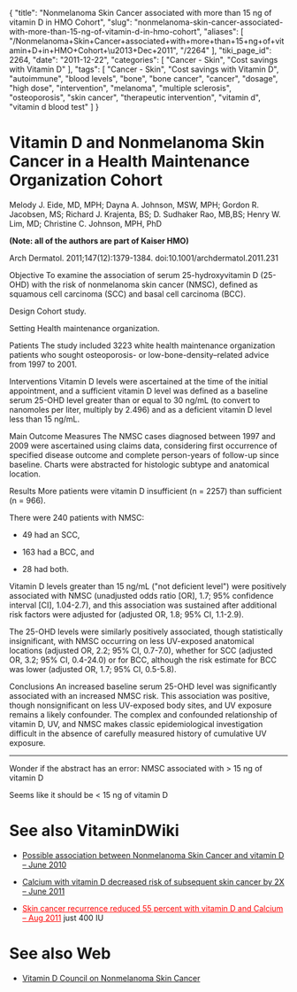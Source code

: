 {
    "title": "Nonmelanoma Skin Cancer associated with more than 15 ng of vitamin D in HMO Cohort",
    "slug": "nonmelanoma-skin-cancer-associated-with-more-than-15-ng-of-vitamin-d-in-hmo-cohort",
    "aliases": [
        "/Nonmelanoma+Skin+Cancer+associated+with+more+than+15+ng+of+vitamin+D+in+HMO+Cohort+\u2013+Dec+2011",
        "/2264"
    ],
    "tiki_page_id": 2264,
    "date": "2011-12-22",
    "categories": [
        "Cancer - Skin",
        "Cost savings with Vitamin D"
    ],
    "tags": [
        "Cancer - Skin",
        "Cost savings with Vitamin D",
        "autoimmune",
        "blood levels",
        "bone",
        "bone cancer",
        "cancer",
        "dosage",
        "high dose",
        "intervention",
        "melanoma",
        "multiple sclerosis",
        "osteoporosis",
        "skin cancer",
        "therapeutic intervention",
        "vitamin d",
        "vitamin d blood test"
    ]
}


# Vitamin D and Nonmelanoma Skin Cancer in a Health Maintenance Organization Cohort

Melody J. Eide, MD, MPH; Dayna A. Johnson, MSW, MPH; Gordon R. Jacobsen, MS; Richard J. Krajenta, BS; D. Sudhaker Rao, MB,BS; Henry W. Lim, MD; Christine C. Johnson, MPH, PhD

 **(Note: all of the authors are part of Kaiser HMO)** 

Arch Dermatol. 2011;147(12):1379-1384. doi:10.1001/archdermatol.2011.231

Objective  To examine the association of serum 25-hydroxyvitamin D (25-OHD) with the risk of nonmelanoma skin cancer (NMSC), defined as squamous cell carcinoma (SCC) and basal cell carcinoma (BCC).

Design  Cohort study.

Setting  Health maintenance organization.

Patients  The study included 3223 white health maintenance organization patients who sought osteoporosis- or low-bone-density–related advice from 1997 to 2001.

Interventions  Vitamin D levels were ascertained at the time of the initial appointment, and a sufficient vitamin D level was defined as a baseline serum 25-OHD level greater than or equal to 30 ng/mL (to convert to nanomoles per liter, multiply by 2.496) and as a deficient vitamin D level less than 15 ng/mL.

Main Outcome Measures  The NMSC cases diagnosed between 1997 and 2009 were ascertained using claims data, considering first occurrence of specified disease outcome and complete person-years of follow-up since baseline. Charts were abstracted for histologic subtype and anatomical location.

Results  More patients were vitamin D insufficient (n = 2257) than sufficient (n = 966).

There were 240 patients with NMSC: 

* 49 had an SCC, 

* 163 had a BCC, and 

* 28 had both. 

Vitamin D levels greater than 15 ng/mL ("not deficient level") were positively associated with NMSC (unadjusted odds ratio <span>[OR]</span>, 1.7; 95% confidence interval <span>[CI]</span>, 1.04-2.7), and this association was sustained after additional risk factors were adjusted for (adjusted OR, 1.8; 95% CI, 1.1-2.9). 

The 25-OHD levels were similarly positively associated, though statistically insignificant, with NMSC occurring on less UV-exposed anatomical locations (adjusted OR, 2.2; 95% CI, 0.7-7.0), whether for SCC (adjusted OR, 3.2; 95% CI, 0.4-24.0) or for BCC, although the risk estimate for BCC was lower (adjusted OR, 1.7; 95% CI, 0.5-5.8).

Conclusions  An increased baseline serum 25-OHD level was significantly associated with an increased NMSC risk. This association was positive, though nonsignificant on less UV-exposed body sites, and UV exposure remains a likely confounder. The complex and confounded relationship of vitamin D, UV, and NMSC makes classic epidemiological investigation difficult in the absence of carefully measured history of cumulative UV exposure.

- - - - - - - - - - - - 

Wonder if the abstract has an error: NMSC associated with > 15 ng of vitamin D

Seems like it should be < 15 ng of vitamin D

# See also VitaminDWiki

* [Possible association between Nonmelanoma Skin Cancer and vitamin D – June 2010](/posts/possible-association-between-nonmelanoma-skin-cancer-and-vitamin-d)

* [Calcium with vitamin D decreased risk of subsequent skin cancer by 2X – June 2011](/posts/calcium-with-vitamin-d-decreased-risk-of-subsequent-skin-cancer-by-2x)

* <a href="/posts/skin-cancer-recurrence-reduced-55-percent-with-vitamin-d-and-calcium" style="color: red; text-decoration: underline;" title="This link has an unknown page_id: 1879">Skin cancer recurrence reduced 55 percent with vitamin D and Calcium – Aug 2011</a> just 400 IU

# See also Web

* [Vitamin D Council on Nonmelanoma Skin Cancer](http://www.vitamindcouncil.org/health-conditions/cancer/non-melanoma-skin-cancer/)